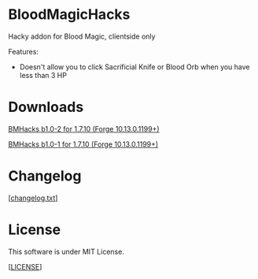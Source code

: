 BloodMagicHacks
========================
Hacky addon for Blood Magic, clientside only

Features:
- Doesn't allow you to click Sacrificial Knife or Blood Orb when you have less than 3 HP

Downloads
========================
[BMHacks b1.0-2 for 1.7.10 (Forge 10.13.0.1199+)](https://github.com/CatDany/BMHacks/raw/master/public_releases/BMHacks-1.7.10-b1.0-2-forge-1199.jar)

[BMHacks b1.0-1 for 1.7.10 (Forge 10.13.0.1199+)](https://github.com/CatDany/BMHacks/raw/master/public_releases/BMHacks-1.7.10-b1.0-1-forge-1199.jar)

Changelog
========================
[[changelog.txt](https://github.com/CatDany/BMHacks/blob/master/changelog.txt)]

License
========================
This software is under MIT License.

[[LICENSE](https://github.com/CatDany/BMHacks/blob/master/LICENSE)]
